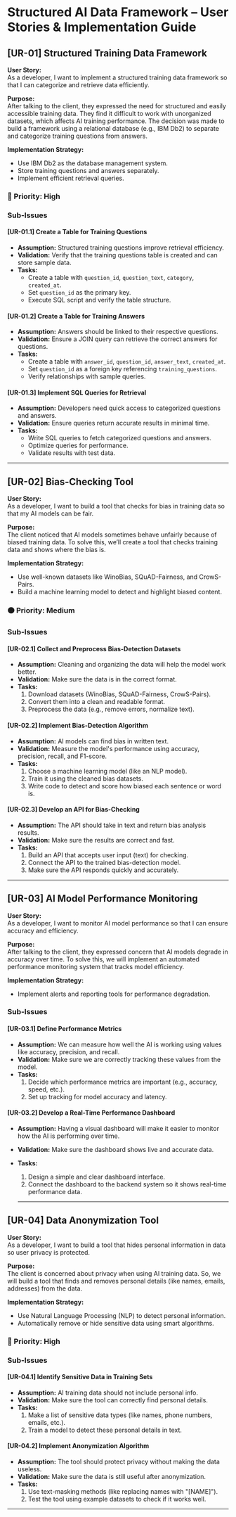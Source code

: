 # Structured AI Data Framework – User Stories & Implementation Guide

## [UR-01] Structured Training Data Framework

**User Story:**  
As a developer, I want to implement a structured training data framework so that I can categorize and retrieve data efficiently.

**Purpose:**  
After talking to the client, they expressed the need for structured and easily accessible training data. They find it difficult to work with unorganized datasets, which affects AI training performance. The decision was made to build a framework using a relational database (e.g., IBM Db2) to separate and categorize training questions from answers.

**Implementation Strategy:**
- Use IBM Db2 as the database management system.
- Store training questions and answers separately.
- Implement efficient retrieval queries.

### 🔴 Priority: High

### Sub-Issues

#### [UR-01.1] Create a Table for Training Questions
- **Assumption:** Structured training questions improve retrieval efficiency.
- **Validation:** Verify that the training questions table is created and can store sample data.
- **Tasks:**
  - Create a table with `question_id`, `question_text`, `category`, `created_at`.
  - Set `question_id` as the primary key.
  - Execute SQL script and verify the table structure.

#### [UR-01.2] Create a Table for Training Answers
- **Assumption:** Answers should be linked to their respective questions.
- **Validation:** Ensure a JOIN query can retrieve the correct answers for questions.
- **Tasks:**
  - Create a table with `answer_id`, `question_id`, `answer_text`, `created_at`.
  - Set `question_id` as a foreign key referencing `training_questions`.
  - Verify relationships with sample queries.

#### [UR-01.3] Implement SQL Queries for Retrieval
- **Assumption:** Developers need quick access to categorized questions and answers.
- **Validation:** Ensure queries return accurate results in minimal time.
- **Tasks:**
  - Write SQL queries to fetch categorized questions and answers.
  - Optimize queries for performance.
  - Validate results with test data.

---

## [UR-02] Bias-Checking Tool

**User Story:**  
As a developer, I want to build a tool that checks for bias in training data so that my AI models can be fair.

**Purpose:**  
The client noticed that AI models sometimes behave unfairly because of biased training data. To solve this, we’ll create a tool that checks training data and shows where the bias is.

**Implementation Strategy:**
- Use well-known datasets like WinoBias, SQuAD-Fairness, and CrowS-Pairs.
- Build a machine learning model to detect and highlight biased content.

### 🟠 Priority: Medium

### Sub-Issues

#### [UR-02.1] Collect and Preprocess Bias-Detection Datasets
- **Assumption:** Cleaning and organizing the data will help the model work better.
- **Validation:** Make sure the data is in the correct format.
- **Tasks:**
  1. Download datasets (WinoBias, SQuAD-Fairness, CrowS-Pairs).
  2. Convert them into a clean and readable format.
  3. Preprocess the data (e.g., remove errors, normalize text).

#### [UR-02.2] Implement Bias-Detection Algorithm
- **Assumption:** AI models can find bias in written text.
- **Validation:** Measure the model's performance using accuracy, precision, recall, and F1-score.
- **Tasks:**
  1. Choose a machine learning model (like an NLP model).
  2. Train it using the cleaned bias datasets.
  3. Write code to detect and score how biased each sentence or word is.

#### [UR-02.3] Develop an API for Bias-Checking
- **Assumption:** The API should take in text and return bias analysis results.
- **Validation:** Make sure the results are correct and fast.
- **Tasks:**
  1. Build an API that accepts user input (text) for checking.
  2. Connect the API to the trained bias-detection model.
  3. Make sure the API responds quickly and accurately.

---

## [UR-03] AI Model Performance Monitoring

**User Story:**  
As a developer, I want to monitor AI model performance so that I can ensure accuracy and efficiency.

**Purpose:**  
After talking to the client, they expressed concern that AI models degrade in accuracy over time. To solve this, we will implement an automated performance monitoring system that tracks model efficiency.

**Implementation Strategy:**
- Implement alerts and reporting tools for performance degradation.

### Sub-Issues

#### [UR-03.1] Define Performance Metrics
- **Assumption:** We can measure how well the AI is working using values like accuracy, precision, and recall.
- **Validation:** Make sure we are correctly tracking these values from the model.
- **Tasks:**
  1. Decide which performance metrics are important (e.g., accuracy, speed, etc.).
  2. Set up tracking for model accuracy and latency.

#### [UR-03.2] Develop a Real-Time Performance Dashboard
- **Assumption:** Having a visual dashboard will make it easier to monitor how the AI is performing over time.
- **Validation:** Make sure the dashboard shows live and accurate data.
- **Tasks:**
  1. Design a simple and clear dashboard interface.
  2. Connect the dashboard to the backend system so it shows real-time performance data.

  ---

## [UR-04] Data Anonymization Tool

**User Story:**  
As a developer, I want to build a tool that hides personal information in data so user privacy is protected.

**Purpose:**  
The client is concerned about privacy when using AI training data. So, we will build a tool that finds and removes personal details (like names, emails, addresses) from the data.

**Implementation Strategy:**
- Use Natural Language Processing (NLP) to detect personal information.
- Automatically remove or hide sensitive data using smart algorithms.

### 🔴 Priority: High

### Sub-Issues

#### [UR-04.1] Identify Sensitive Data in Training Sets
- **Assumption:** AI training data should not include personal info.
- **Validation:** Make sure the tool can correctly find personal details.
- **Tasks:**
  1. Make a list of sensitive data types (like names, phone numbers, emails, etc.).
  2. Train a model to detect these personal details in text.

#### [UR-04.2] Implement Anonymization Algorithm
- **Assumption:** The tool should protect privacy without making the data useless.
- **Validation:** Make sure the data is still useful after anonymization.
- **Tasks:**
  1. Use text-masking methods (like replacing names with "[NAME]").
  2. Test the tool using example datasets to check if it works well.

---
